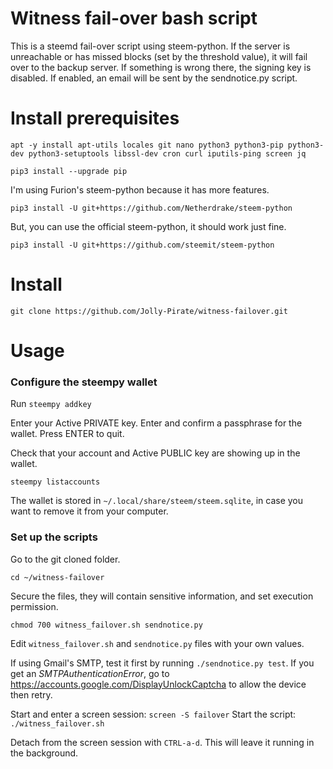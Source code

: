 # Witness fail-over bash script
This is a steemd fail-over script using steem-python. If the server is unreachable or has missed blocks (set by the threshold value), it will fail over to the backup server. If something is wrong there, the signing key is disabled. If enabled, an email will be sent by the sendnotice.py script.

# Install prerequisites
`apt -y install apt-utils locales git nano python3 python3-pip python3-dev python3-setuptools libssl-dev cron curl iputils-ping screen jq`

`pip3 install --upgrade pip`

I'm using Furion's steem-python because it has more features.

`pip3 install -U git+https://github.com/Netherdrake/steem-python`

But, you can use the official steem-python, it should work just fine.

`pip3 install -U git+https://github.com/steemit/steem-python`

# Install
`git clone https://github.com/Jolly-Pirate/witness-failover.git`

# Usage
### Configure the steempy wallet
Run `steempy addkey`

Enter your Active PRIVATE key.
Enter and confirm a passphrase for the wallet.
Press ENTER to quit.

Check that your account and Active PUBLIC key are showing up in the wallet.

`steempy listaccounts`

The wallet is stored in `~/.local/share/steem/steem.sqlite`, in case you want to remove it from your computer.

### Set up the scripts
Go to the git cloned folder.

`cd ~/witness-failover`

Secure the files, they will contain sensitive information, and set execution permission.

`chmod 700 witness_failover.sh sendnotice.py`

Edit `witness_failover.sh` and `sendnotice.py` files with your own values.

If using Gmail's SMTP, test it first by running `./sendnotice.py test`. If you get an *SMTPAuthenticationError*, go to https://accounts.google.com/DisplayUnlockCaptcha to allow the device then retry.

Start and enter a screen session: `screen -S failover`
Start the script: `./witness_failover.sh`

Detach from the screen session with `CTRL-a-d`. This will leave it running in the background.
